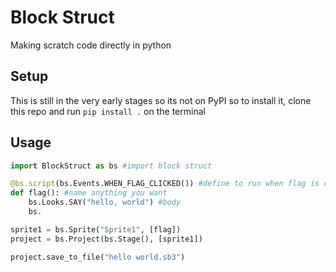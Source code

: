 # Block Struct
Making scratch code directly in python
## Setup
This is still in the very early stages so its not on PyPI so to install it, clone this repo and run `pip install .` on the terminal
## Usage
```python
import BlockStruct as bs #import block struct

@bs.script(bs.Events.WHEN_FLAG_CLICKED()) #define to run when flag is clicked
def flag(): #name anything you want
    bs.Looks.SAY("hello, world") #body
    bs.

sprite1 = bs.Sprite("Sprite1", [flag])
project = bs.Project(bs.Stage(), [sprite1])

project.save_to_file("hello world.sb3")
```